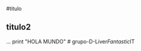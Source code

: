 #titulo
## titulo2
...
print "HOLA MUNDO"
#   g r u p o - D - L i v e r _ F a n t a s t i c _ I T  
 